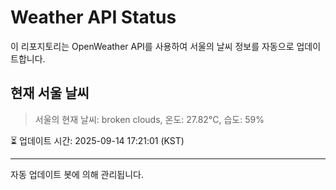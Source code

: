 
# Weather API Status

이 리포지토리는 OpenWeather API를 사용하여 서울의 날씨 정보를 자동으로 업데이트합니다.

## 현재 서울 날씨
> 서울의 현재 날씨: broken clouds, 온도: 27.82°C, 습도: 59%

⏳ 업데이트 시간: 2025-09-14 17:21:01 (KST)

---
자동 업데이트 봇에 의해 관리됩니다.
